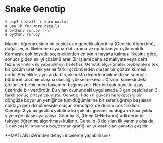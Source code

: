 # Snake Genotip

```
$ pip3 install -r kurulum.txt
# Use -h for more details
$ python3 run.py [-h]
$ python3 run.py
```
Makine öğrenmesinin bir çeşidi olan genetik algoritma (Genetic Algorithm), doğal  seçim ilkelerine  dayanan bir  arama ve optimizasyon  yöntemidir. Karmaşık çok boyutlu seçeneklerden en iyinin hayatta kalması ilkesine göre, sonuca giden en iyi çözümü arar. Bir işlemi daha az maliyete veya daha fazla verimlilik ile yapabilmeyi hedefler.
Genetik algoritmalar problemlere tek bir çözüm üretmek yerine farklı çözümlerden oluşan bir çözüm kümesi üretir. Böylelikle, aynı anda birçok nokta değerlendirilmekte ve sonuçta bütünsel çözüme ulaşma olasılığı yükselmektedir. Çözüm kümesindeki çözümler birbirinden tamamen bağımsızdır. Her biri çok boyutlu uzay üzerinde bir vektördür.
Bu yılan oyunundaki uygulamada 3 gen çeşidinden 3 farklı sonuç ortaya çıkmıştır. 
Genotip-1 de en güvenli hareketlerle bir döngüde boyunun yettiğince tüm düğümlerine bir sefer uğrayıp başlanan noktaya geri dönülmesiyle oluşur. 
Genotip-2 de durum çok farklıdır. Genotip-2 ye aç gözlü diyebiliriz bu şekilde güvenli bulduğu en kısa yolda yiyeceğe ulaşmaya çalışır.
Genotip-3, (Deep Q-Network) adlı derin bir takviye öğrenme algoritması kullanır. Genotip-3 de yılan ilk yanmış olsa da, 3 gen çeşidi arasında boy/zaman grafiği en yüksek olan genotip çeşidir.


**MATLAB üzerinden detaylı inceleme yapabilirsiniz.
